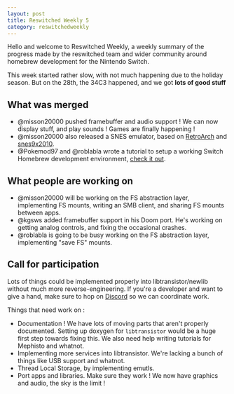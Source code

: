 ```yaml
---
layout: post
title: Reswitched Weekly 5
category: reswitchedweekly
---
```


Hello and welcome to Reswitched Weekly, a weekly summary of the progress
made by the reswitched team and wider community around homebrew development for
the Nintendo Switch.

This week started rather slow, with not much happening due to the holiday
season. But on the 28th, the 34C3 happened, and we got **lots of good stuff**

## What was merged

- @misson20000 pushed framebuffer and audio support ! We can now display stuff,
  and play sounds ! Games are finally happening !
- @misson20000 also released a SNES emulator, based on
  [RetroArch](https://github.com/reswitched/RetroArch)
  and [snes9x2010](https://github.com/reswitched/libtransistor-snes9x2010).
- @Pokemod97 and @roblabla wrote a tutorial to setup a working Switch Homebrew
  development environment,
  [check it out](https://reswitchedweekly.github.io/Development-Setup/).

## What people are working on

- @misson20000 will be working on the FS abstraction layer, implementing FS
  mounts, writing an SMB client, and sharing FS mounts between apps.
- @kgsws added framebuffer support in his Doom port. He's working on getting
  analog controls, and fixing the occasional crashes.
- @roblabla is going to be busy working on the FS abstraction layer,
  implementing "save FS" mounts.

## Call for participation

Lots of things could be implemented properly into libtransistor/newlib without
much more reverse-engineering. If you're a developer and want to give a hand,
make sure to hop on [Discord](https://discordapp.com/invite/DThbZ7z) so we can
coordinate work.

Things that need work on :

- Documentation ! We have lots of moving parts that aren't properly documented.
  Setting up doxygen for `libtransistor` would be a huge first step towards
  fixing this. We also need help writing tutorials for Mephisto and whatnot.
- Implementing more services into libtransistor. We're lacking a bunch of things
  like USB support and whatnot.
- Thread Local Storage, by implementing emutls.
- Port apps and libraries. Make sure they work ! We now have graphics and audio,
  the sky is the limit !
